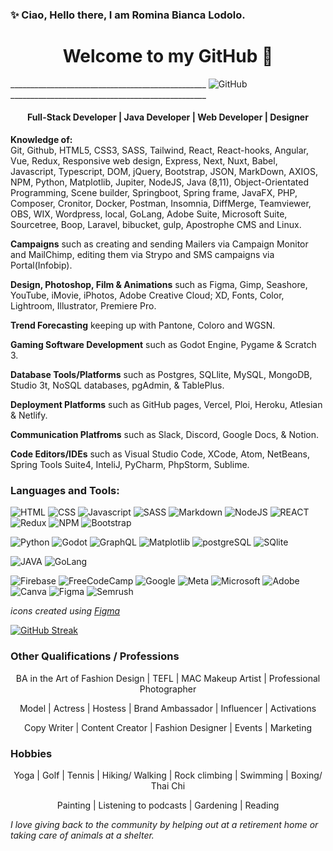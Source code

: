 <!-- [![MasterHead](your image link)](your GitHub link) -->


###  ✨ Ciao, Hello there, I am Romina Bianca Lodolo. 
<h1 align="center"> Welcome to my GitHub 💖 <br></h1>

_________________________________________________ ![GitHub](https://user-images.githubusercontent.com/83961643/189147390-078b7117-fb35-41f8-b522-384d43b45e8f.png) _________________________________________________


<h4 align="center"> Full-Stack Developer | Java Developer | Web Developer | Designer   <br> </h4>

**Knowledge of:**  <br>
Git, Github, HTML5, CSS3, SASS, Tailwind, React, React-hooks, Angular, Vue, Redux, Responsive web design, Express, Next, Nuxt, Babel, Javascript, Typescript, DOM, jQuery, Bootstrap, JSON, MarkDown, AXIOS, NPM, Python, Matplotlib, Jupiter, NodeJS, Java (8,11), Object-Orientated Programming, Scene builder, Springboot, Spring frame, JavaFX, PHP, Composer, Cronitor, Docker, Postman, Insomnia, DiffMerge, Teamviewer, OBS, WIX, Wordpress, local, GoLang, Adobe Suite, Microsoft Suite, Sourcetree, Boop, Laravel, bibucket, gulp, Apostrophe CMS and Linux.

**Campaigns** such as creating and sending Mailers via Campaign Monitor and MailChimp, editing them via Strypo and SMS campaigns via Portal(Infobip).  

**Design, Photoshop, Film & Animations**  such as Figma, Gimp, Seashore, YouTube, iMovie, iPhotos, Adobe Creative Cloud; XD, Fonts, Color, Lightroom, Illustrator, Premiere Pro.

**Trend Forecasting** keeping up with Pantone, Coloro and WGSN. 

**Gaming Software Development**  such as Godot Engine, Pygame & Scratch 3.

**Database Tools/Platforms**  such as Postgres, SQLlite, MySQL, MongoDB, Studio 3t, NoSQL databases, pgAdmin, & TablePlus.

**Deployment Platforms**  such as GitHub pages, Vercel, Ploi, Heroku, Atlesian & Netlify.

**Communication Platfroms**  such as Slack, Discord, Google Docs, & Notion.

**Code Editors/IDEs** such as Visual Studio Code, XCode, Atom, NetBeans, Spring Tools Suite4, InteliJ, PyCharm, PhpStorm, Sublime.

### Languages and Tools: 
![HTML](https://user-images.githubusercontent.com/83961643/189147409-5b4191ca-436e-45cf-a017-03256de35ae0.png)
![CSS](https://user-images.githubusercontent.com/83961643/189147378-ffb004b1-2dd1-4c1a-927e-8e5d7f8e0375.png)
![Javascript](https://user-images.githubusercontent.com/83961643/189147418-238d8bf1-68a2-447b-af75-d974d46f9e74.png)
![SASS](https://user-images.githubusercontent.com/83961643/189147470-64d612fa-3562-40ab-8b9f-1dd737fd4494.png)
![Markdown](https://user-images.githubusercontent.com/83961643/189147422-a89a4402-00d1-49d5-8920-1267a9ecc16e.png)
![NodeJS](https://user-images.githubusercontent.com/83961643/189147432-c932dae2-98fc-48e8-ade4-c222e1e9e515.png)
![REACT](https://user-images.githubusercontent.com/83961643/189147461-f0ec0e13-1b58-4699-b8fe-96cfeebe5932.png)
![Redux](https://user-images.githubusercontent.com/83961643/189147466-a5c493be-85a2-4d18-81c1-1def2629f8a3.png)
![NPM](https://user-images.githubusercontent.com/83961643/189147445-54a06400-2701-4cc2-a620-bd32fc52d931.png)
![Bootstrap](https://user-images.githubusercontent.com/83961643/189147374-64aab5fa-0d23-4bbf-bc79-79cb2942b655.png)

![Python](https://user-images.githubusercontent.com/83961643/189147457-8107b1d7-27dd-4e79-8278-3a4eac2b3cff.png)
![Godot](https://user-images.githubusercontent.com/83961643/189147395-ad50a88a-5741-4010-9d49-a03eb65317a5.png)
![GraphQL](https://user-images.githubusercontent.com/83961643/189147408-43343823-012f-49ad-8260-178250188c2a.png)
![Matplotlib](https://user-images.githubusercontent.com/83961643/189147425-aaffcb73-c19b-49fc-b46b-66b05ad9a72a.png)
![postgreSQL](https://user-images.githubusercontent.com/83961643/189147452-ee2e602f-a1c3-4cb3-b141-9a9f3c22eed4.png)
![SQlite](https://user-images.githubusercontent.com/83961643/189147477-e679926a-bf85-4a73-9300-b926b7b9caef.png)
<!-- MongoDB -->
![JAVA](https://user-images.githubusercontent.com/83961643/189147417-3ac104ff-dec2-4d4c-ba34-d2cc65e35589.png)
![GoLang](https://user-images.githubusercontent.com/83961643/189147400-c165332d-7235-44d3-b78f-e13a9c1ae56f.png)

![Firebase](https://user-images.githubusercontent.com/83961643/189147382-412b8eb9-3f97-41ca-8724-5627d71844f0.png)
![FreeCodeCamp](https://user-images.githubusercontent.com/83961643/189147384-d8d232a5-6593-4044-bf41-db6dd65954bb.png)
![Google](https://user-images.githubusercontent.com/83961643/189147402-a1fea201-f51e-4933-b622-de57cdf41908.png)
![Meta](https://user-images.githubusercontent.com/83961643/189147426-2917a954-f38b-4cf2-96c6-412688ae8bc9.png)
![Microsoft](https://user-images.githubusercontent.com/83961643/189147428-196b2959-6295-4a04-817e-b434ea4e19d3.png)
![Adobe](https://user-images.githubusercontent.com/83961643/189147366-a7ae5e3a-4fc1-43aa-85c2-34aed1eccf57.png)
![Canva](https://user-images.githubusercontent.com/83961643/189147375-2e6f27b8-1cba-4814-9289-5c549e4b2d5a.png)
![Figma](https://user-images.githubusercontent.com/83961643/189147381-c45e3369-2e2f-404e-b18e-4902eac2bdd8.png)
![Semrush](https://user-images.githubusercontent.com/83961643/189147474-94f5df32-ad12-4346-8537-2fb62114f47a.png)


_icons created using [Figma](https://www.figma.com/community/file/1017473227321155080)_

<!--
**rominalodolo/rominalodolo** is a ✨ _special_ ✨ repository because its `README.md` (this file) appears on your GitHub profile.

Full Stack Dev | React, Spring Framework, Java (Oracle 11 Certified)

Here are some ideas to get you started:

- 🔭 I’m currently working on ...
- 🌱 I’m currently learning ...
- 👯 I’m looking to collaborate on ...
- 🤔 I’m looking for help with ...
- 💬 Ask me about ...
- 📫 How to reach me: ...
- 😄 Pronouns: ...
- ⚡ Fun fact: ...
-->

<!-- ![Romina's GitHub stats](https://github-readme-stats.vercel.app/api?username=rominalodolo&theme=omni&show_icons=true) -->

<!-- Socials Connet w/Me -->
<!-- 
<h4 align="left">Connect with me:</h4>
<p align="left">
<a href="https://www.figma.com/@RominaLodolo" target="blank"><img align="center" src="https://cdn.jsdelivr.net/npm/simple-icons@3.0.1/icons/twitter.svg" alt="Figma Socials" height="30" width="40" /></a>
<a href="your link" target="blank"><img align="center" src="https://cdn.jsdelivr.net/npm/simple-icons@3.0.1/icons/linkedin.svg" alt="LinkedIn Socials" height="30" width="40" /></a>
<a href="your link" target="blank"><img align="center" src="https://cdn.jsdelivr.net/npm/simple-icons@3.0.1/icons/instagram.svg" alt="" height="30" width="40" /></a>
<a href="your link" target="blank"><img align="center" src="https://cdn.jsdelivr.net/npm/simple-icons@3.0.1/icons/youtube.svg" alt="" height="30" width="40" /></a>
</p> -->
<!-- 
- [x] Write a blog
- [x] Make it interesting
- [ ] Publish it 
-->


<!-- Github Streak Stats -->
[![GitHub Streak](http://github-readme-streak-stats.herokuapp.com?user=RominaLodolo&theme=jolly&hide_border=true&date_format=j%20M%5B%20Y%5D)](https://git.io/streak-stats) 


### Other Qualifications / Professions
<p align="center">BA in the Art of Fashion Design | TEFL | MAC Makeup Artist | Professional Photographer </p>
<p align="center">Model | Actress | Hostess | Brand Ambassador | Influencer | Activations </p>
<p align="center">Copy Writer | Content Creator | Fashion Designer | Events | Marketing </p>

### Hobbies
<p align="center">Yoga | Golf | Tennis | Hiking/ Walking | Rock climbing | Swimming | Boxing/ Thai Chi </p>
<p align="center">Painting | Listening to podcasts | Gardening | Reading </p>



_I love giving back to the community by helping out at a retirement home or taking care of animals at a shelter._

